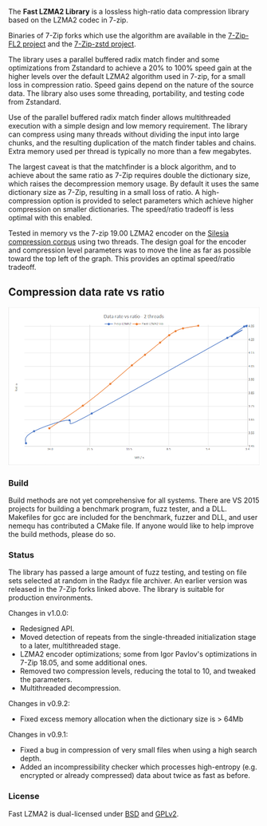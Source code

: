  The __Fast LZMA2 Library__ is a lossless high-ratio data compression library based on the LZMA2 codec in 7-zip.

Binaries of 7-Zip forks which use the algorithm are available in the [7-Zip-FL2 project] and the [7-Zip-zstd project].

[7-Zip-FL2 project]: https://github.com/conor42/7-Zip-FL2/releases/
[7-Zip-zstd project]: https://github.com/mcmilk/7-Zip-zstd/releases/

The library uses a parallel buffered radix match finder and some optimizations from Zstandard to achieve a 20% to 100%
speed gain at the higher levels over the default LZMA2 algorithm used in 7-zip, for a small loss in compression ratio. Speed gains
depend on the nature of the source data. The library also uses some threading, portability, and testing code from Zstandard.

Use of the parallel buffered radix match finder allows multithreaded execution with a simple design and low memory requirement. The
library can compress using many threads without dividing the input into large chunks, and the resulting duplication of the match
finder tables and chains. Extra memory used per thread is typically no more than a few megabytes.

The largest caveat is that the matchfinder is a block algorithm, and to achieve about the same ratio as 7-Zip requires double the
dictionary size, which raises the decompression memory usage. By default it uses the same dictionary size as 7-Zip, resulting in a
small loss of ratio. A high-compression option is provided to select parameters which achieve higher compression on smaller
dictionaries. The speed/ratio tradeoff is less optimal with this enabled.

Tested in memory vs the 7-zip 19.00 LZMA2 encoder on the [Silesia compression corpus] using two threads. The design goal for the
encoder and compression level parameters was to move the line as far as possible toward the top left of the graph. This provides an
optimal speed/ratio tradeoff.

[Silesia compression corpus]: http://sun.aei.polsl.pl/~sdeor/index.php?page=silesia

Compression data rate vs ratio
------------------------------
![Compression data rate vs ratio](doc/images/bench_mt2.png "Compression data rate vs ratio")

### Build

Build methods are not yet comprehensive for all systems. There are VS 2015 projects for building a benchmark program, fuzz tester,
and a DLL. Makefiles for gcc are included for the benchmark, fuzzer and DLL, and user nemequ has contributed a CMake file. If anyone
would like to help improve the build methods, please do so.

### Status

The library has passed a large amount of fuzz testing, and testing on file sets selected at random in the Radyx file archiver. An
earlier version was released in the 7-Zip forks linked above. The library is suitable for production environments.

Changes in v1.0.0:

- Redesigned API.
- Moved detection of repeats from the single-threaded initialization stage to a later, multithreaded stage.
- LZMA2 encoder optimizations; some from Igor Pavlov's optimizations in 7-Zip 18.05, and some additional ones.
- Removed two compression levels, reducing the total to 10, and tweaked the parameters.
- Multithreaded decompression.

Changes in v0.9.2:

- Fixed excess memory allocation when the dictionary size is > 64Mb

Changes in v0.9.1:

- Fixed a bug in compression of very small files when using a high search depth.
- Added an incompressibility checker which processes high-entropy (e.g. encrypted or
  already compressed) data about twice as fast as before.

### License

Fast LZMA2 is dual-licensed under [BSD](LICENSE) and [GPLv2](COPYING).
